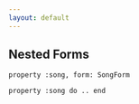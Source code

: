 ```yaml
---
layout: default
---
```



## Nested Forms

`property :song, form: SongForm`

`property :song do .. end`